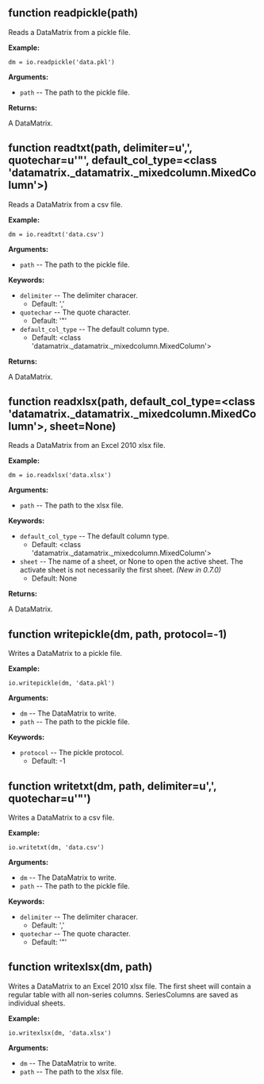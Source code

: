 <div class=" YAMLDoc" id="" markdown="1">

 

<div class="FunctionDoc YAMLDoc" id="readpickle" markdown="1">

## function __readpickle__\(path\)

Reads a DataMatrix from a pickle file.

__Example:__

~~~.python 
dm = io.readpickle('data.pkl')
~~~

__Arguments:__

- `path` -- The path to the pickle file.

__Returns:__

A DataMatrix.

</div>

<div class="FunctionDoc YAMLDoc" id="readtxt" markdown="1">

## function __readtxt__\(path, delimiter=u',', quotechar=u'"', default\_col\_type=<class 'datamatrix\.\_datamatrix\.\_mixedcolumn\.MixedColumn'>\)

Reads a DataMatrix from a csv file.

__Example:__

~~~ .python
dm = io.readtxt('data.csv')
~~~

__Arguments:__

- `path` -- The path to the pickle file.

__Keywords:__

- `delimiter` -- The delimiter characer.
	- Default: ','
- `quotechar` -- The quote character.
	- Default: '"'
- `default_col_type` -- The default column type.
	- Default: <class 'datamatrix._datamatrix._mixedcolumn.MixedColumn'>

__Returns:__

A DataMatrix.

</div>

<div class="FunctionDoc YAMLDoc" id="readxlsx" markdown="1">

## function __readxlsx__\(path, default\_col\_type=<class 'datamatrix\.\_datamatrix\.\_mixedcolumn\.MixedColumn'>, sheet=None\)

Reads a DataMatrix from an Excel 2010 xlsx file.

__Example:__

~~~.python
dm = io.readxlsx('data.xlsx')
~~~

__Arguments:__

- `path` -- The path to the xlsx file.

__Keywords:__

- `default_col_type` -- The default column type.
	- Default: <class 'datamatrix._datamatrix._mixedcolumn.MixedColumn'>
- `sheet` -- The name of a sheet, or None to open the active sheet. The activate sheet is not necessarily the first sheet. *(New in 0.7.0)*
	- Default: None

__Returns:__

A DataMatrix.

</div>

<div class="FunctionDoc YAMLDoc" id="writepickle" markdown="1">

## function __writepickle__\(dm, path, protocol=-1\)

Writes a DataMatrix to a pickle file.

__Example:__

~~~ .python                             
io.writepickle(dm, 'data.pkl')
~~~

__Arguments:__

- `dm` -- The DataMatrix to write.
- `path` -- The path to the pickle file.

__Keywords:__

- `protocol` -- The pickle protocol.
	- Default: -1

</div>

<div class="FunctionDoc YAMLDoc" id="writetxt" markdown="1">

## function __writetxt__\(dm, path, delimiter=u',', quotechar=u'"'\)

Writes a DataMatrix to a csv file.

__Example:__

~~~ .python
io.writetxt(dm, 'data.csv')
~~~

__Arguments:__

- `dm` -- The DataMatrix to write.
- `path` -- The path to the pickle file.

__Keywords:__

- `delimiter` -- The delimiter characer.
	- Default: ','
- `quotechar` -- The quote character.
	- Default: '"'

</div>

<div class="FunctionDoc YAMLDoc" id="writexlsx" markdown="1">

## function __writexlsx__\(dm, path\)

Writes a DataMatrix to an Excel 2010 xlsx file. The first sheet will
contain a regular table with all non-series columns. SeriesColumns are
saved as individual sheets.

__Example:__

~~~ .python
io.writexlsx(dm, 'data.xlsx')
~~~

__Arguments:__

- `dm` -- The DataMatrix to write.
- `path` -- The path to the xlsx file.

</div>

</div>

